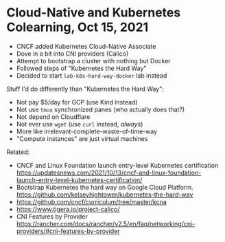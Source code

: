 # Cloud-Native and Kubernetes Colearning, Oct 15, 2021

* CNCF added Kubernetes Cloud-Native Associate
* Dove in a bit into CNI providers (Calico)
* Attempt to bootstrap a cluster with nothing but Docker
* Followed steps of "Kubernetes the Hard Way"
* Decided to start `lab-k8s-hard-way-docker` lab instead

Stuff I'd do differently than "Kubernetes the Hard Way":

* Not pay \$5/day for GCP (use Kind instead)
* Not use `tmux` synchronized panes (who actually does that?)
* Not depend on Cloudflare
* Not ever use `wget` (use `curl` instead, *always*)
* More like irrelevant-complete-waste-of-time-way
* "Compute instances" are just virtual machines

Related:

* CNCF and Linux Foundation launch entry-level Kubernetes certification  
  <https://updatesnews.com/2021/10/13/cncf-and-linux-foundation-launch-entry-level-kubernetes-certification/>
* Bootstrap Kubernetes the hard way on Google Cloud Platform.
  <https://github.com/kelseyhightower/kubernetes-the-hard-way>
* <https://github.com/cncf/curriculum/tree/master/kcna>
* <https://www.tigera.io/project-calico/>
* CNI Features by Provider
  <https://rancher.com/docs/rancher/v2.5/en/faq/networking/cni-providers/#cni-features-by-provider>
